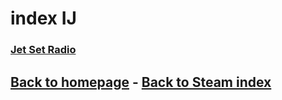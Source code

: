 # index IJ

### [Jet Set Radio](JetSetRadio/JetSetRadio.md)    

## [Back to homepage](/)  -  [Back to Steam index](/Steam/indexSteam.html)
